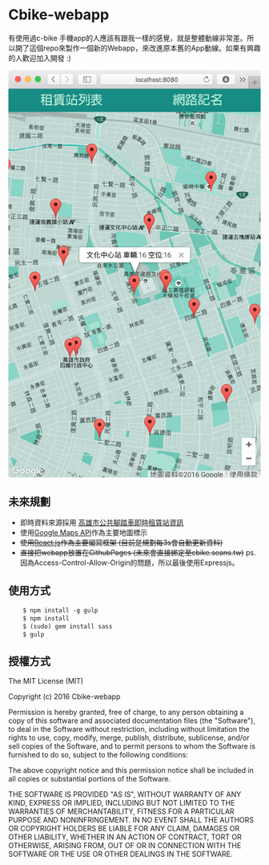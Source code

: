 # Cbike-webapp

有使用過c-bike 手機app的人應該有跟我一樣的感覺，就是整體動線非常差。所以開了這個repo來製作一個新的Webapp，來改進原本舊的App動線。如果有興趣的人歡迎加入開發 :)

![This is Cbike-webapp demo](https://raw.githubusercontent.com/opjlmi/cbike-webapp/master/readme-img/main.png)

## 未來規劃
- 即時資料來源採用 [高雄市公共腳踏車即時租賃站資訊](http://data.kaohsiung.gov.tw/Opendata/DetailList.aspx?CaseNo1=AH&CaseNo2=6&Lang=C)
- 使用[Google Maps API](https://developers.google.com/maps/?hl=zh-tw)作為主要地圖標示
- <del>使用[React.js](https://facebook.github.io/react/)作為主要編寫框架 (目前是規劃每3s會自動更新資料)</del>
- <del>直接把webapp放置在GithubPages (未來會直接綁定至cbike.seans.tw)</del>
ps. 因為Access-Control-Allow-Origin的問題，所以最後使用Expressjs。


## 使用方式

```
    $ npm install -g gulp
    $ npm install
    $ (sudo) gem install sass
    $ gulp
```


## 授權方式

The MIT License (MIT)

Copyright (c) 2016 Cbike-webapp

Permission is hereby granted, free of charge, to any person obtaining a copy
of this software and associated documentation files (the "Software"), to deal
in the Software without restriction, including without limitation the rights
to use, copy, modify, merge, publish, distribute, sublicense, and/or sell
copies of the Software, and to permit persons to whom the Software is
furnished to do so, subject to the following conditions:

The above copyright notice and this permission notice shall be included in all
copies or substantial portions of the Software.

THE SOFTWARE IS PROVIDED "AS IS", WITHOUT WARRANTY OF ANY KIND, EXPRESS OR
IMPLIED, INCLUDING BUT NOT LIMITED TO THE WARRANTIES OF MERCHANTABILITY,
FITNESS FOR A PARTICULAR PURPOSE AND NONINFRINGEMENT. IN NO EVENT SHALL THE
AUTHORS OR COPYRIGHT HOLDERS BE LIABLE FOR ANY CLAIM, DAMAGES OR OTHER
LIABILITY, WHETHER IN AN ACTION OF CONTRACT, TORT OR OTHERWISE, ARISING FROM,
OUT OF OR IN CONNECTION WITH THE SOFTWARE OR THE USE OR OTHER DEALINGS IN THE
SOFTWARE.
